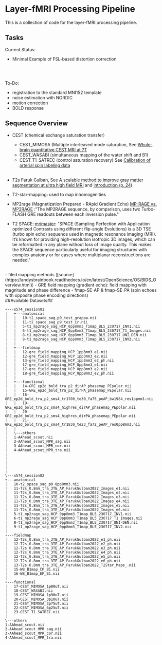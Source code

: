 # Layer-fMRI Processing Pipeline #


This is a collection of code for the layer-fMRI processing pipeline.

## Tasks ##
Current Status:

- Minimal Example of FSL-based distortion correction
<br>
<br>

To-Do:

- registration to the standard MNI152 template
- noise estimation with NORDIC
- motion correction
- BOLD response


## Sequence Overview ##

- CEST (chemical exchange saturation transfer)
	- CEST\_MIMOSA (Multiple interleaved mode saturation, See [Whole-brain quantitative CEST MRI at 7T ](https://pubmed.ncbi.nlm.nih.gov/33634505/)	
	- CEST\_WASABI (simultaneous mapping of the water shift and B1)
	- CEST\_T1_SATREC (control saturation recovery) See [Calibration of arterial spin labeling data](https://onlinelibrary.wiley.com/doi/pdfdirect/10.1002/mrm.28000)
<br><br>
- T2s Faruk Gulban, See [A scalable method to improve gray matter segmentation at ultra high field MRI](https://journals.plos.org/plosone/article?id=10.1371/journal.pone.0198335) and [Introduction (p. 24)](http://www.81bones.net/mri/mri_introSlides.pdf)



- T2-star-mapping: used to map inhomogenities


- MP2rage (Magnetization Prepared - RApid Gradient Echo)
	[MP-RAGE vs. MP2RAGE](https://mriquestions.com/mp-rage-v-mr2rage.html) :"The MP2RAGE sequence, by comparison, uses two Turbo-FLASH GRE readouts between each inversion pulse."
	

- T2 SPACE: [mrimaster](https://mrimaster.com/characterise-image-3d-tse/#:~:text=This%20makes%20the%20SPACE%20sequence,echo%20sequence%20used%20in%20MRI.): "SPACE (Sampling Perfection with Application optimized Contrasts using different flip-angle Evolutions) is a 3D TSE (turbo spin echo) sequence used in magnetic resonance imaging (MRI). It’s known for providing high-resolution isotropic 3D images, which can be reformatted in any plane without loss of image quality. This makes the SPACE sequence particularly useful for imaging structures with complex anatomy or for cases where multiplanar reconstructions are needed."
<br>
- filed mapping methods ([source](https://andysbrainbook.readthedocs.io/en/latest/OpenScience/OS/BIDS_Overview.html))
	- GRE field mapping (gradient echo): field mapping with magnitude and phase difference
	- fmap-SE-AP & fmap-SE-PA (spin echoes with opposite phase encoding directions)

<br>
##Available Datasets##

    +---s574_session01
    |   +---anatomical
    |   |   10-t2_space_sag_p9_test_grappa.nii
    |   |   11-t2_space_sag_p9_test_ir.nii
    |   |   5-t1_mp2rage_sag_HCP_0pp8mm3_T1map_BL5_230717_INV1.nii
    |   |   6-t1_mp2rage_sag_HCP_0pp8mm3_T1map_BL5_230717_T1_Images.nii
    |   |   8-t1_mp2rage_sag_HCP_0pp8mm3_T1map_BL5_230717_UNI_DEN.nii
    |   |   9-t1_mp2rage_sag_HCP_0pp8mm3_T1map_BL5_230717_INV2.nii
    |   |
    |   +---fieldmap
    |   |   12-gre_field_mapping_HCP_1pp3mm3_e1.nii
    |   |   12-gre_field_mapping_HCP_1pp3mm3_e2.nii
    |   |   13-gre_field_mapping_HCP_1pp3mm3_e2_ph.nii
    |   |   17-gre_field_mapping_HCP_0pp8mm3_e1.nii
    |   |   17-gre_field_mapping_HCP_0pp8mm3_e2.nii
    |   |   18-gre_field_mapping_HCP_0pp8mm3_e2_ph.nii
    |   |
    |   +---functional
    |   |   14-GRE_ep2d_bold_tra_p2_dirAP_phasemap_PEpolar.nii
    |   |   15-GRE_ep2d_bold_tra_p2_dirPA_phasemap_PEpolar.nii
    |   |   16-GRE_ep2d_bold_tra_p2_sms4_tr1700_te30_fa75_peAP_bw1984_res1ppmm3.nii
    |   |   19-GRE_ep2d_bold_tra_p2_sms4_highres_dirAP_phasemap_PEpolar.nii
    |   |   20-GRE_ep2d_bold_tra_p2_sms4_highres_dirPA_phasemap_PEpolar.nii
    |   |   21-GRE_ep2d_bold_tra_p2_sms4_tr1830_te23_fa72_peAP_res0pp8mm3.nii
    |   |
    |   \---others
    |   1-AAhead_scout.nii
    |   2-AAhead_scout_MPR_sag.nii
    |   3-AAhead_scout_MPR_cor.nii
    |   4-AAhead_scout_MPR_tra.nii
    |
    |
    |
    |
    |  
    \---s574_session02
    +---anatomical
    |   10-t2_space_sag_p9_0pp8mm3.nii
    |   11-T2s_0.8mm_tra_3TE_AP_FarukGulban2022_Images_e1.nii
    |   11-T2s_0.8mm_tra_3TE_AP_FarukGulban2022_Images_e2.nii
    |   11-T2s_0.8mm_tra_3TE_AP_FarukGulban2022_Images_e3.nii
    |   11-T2s_0.8mm_tra_3TE_AP_FarukGulban2022_Images_e4.nii
    |   11-T2s_0.8mm_tra_3TE_AP_FarukGulban2022_Images_e5.nii
    |   11-T2s_0.8mm_tra_3TE_AP_FarukGulban2022_Images_e6.nii
    |   5-t1_mp2rage_sag_HCP_0pp8mm3_T1map_BL5_230717_INV1.nii
    |   6-t1_mp2rage_sag_HCP_0pp8mm3_T1map_BL5_230717_T1_Images.nii
    |   8-t1_mp2rage_sag_HCP_0pp8mm3_T1map_BL5_230717_UNI-DEN.nii
    |   9-t1_mp2rage_sag_HCP_0pp8mm3_T1map_BL5_230717_INV2.nii
    |
    +---fieldmap
    |   12-T2s_0.8mm_tra_3TE_AP_FarukGulban2022_e1_ph.nii
    |   12-T2s_0.8mm_tra_3TE_AP_FarukGulban2022_e2_ph.nii
    |   12-T2s_0.8mm_tra_3TE_AP_FarukGulban2022_e3_ph.nii
    |   12-T2s_0.8mm_tra_3TE_AP_FarukGulban2022_e4_ph.nii
    |   12-T2s_0.8mm_tra_3TE_AP_FarukGulban2022_e5_ph.nii
    |   12-T2s_0.8mm_tra_3TE_AP_FarukGulban2022_e6_ph.nii
    |   13-T2s_0.8mm_tra_3TE_AP_FarukGulban2022_T2Star_Maps_.nii
    |   15-WB_B1map_CP_B1.nii
    |   16-WB_B1map_EP_B1.nii
    |
    +---functional
    |   17-CEST_MIMOSA_1p00uT.nii
    |   18-CEST_WASABI.nii
    |   19-CEST_MIMOSA_1p90uT.nii
    |   20-CEST_MIMOSA_3p10uT.nii
    |   21-CEST_MIMOSA_3p75uT.nii
    |   22-CEST_MIMOSA_6p25uT.nii
    |   23-CEST_T1_SATREC.nii
    |
    \---others
    1-AAhead_scout.nii
    2-AAhead_scout_MPR_sag.nii
    3-AAhead_scout_MPR_cor.nii
    4-AAhead_scout_MPR_tra.nii
